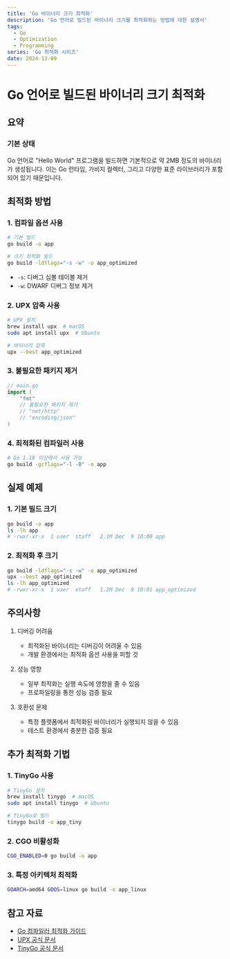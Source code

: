 ```yaml
---
title: 'Go 바이너리 크기 최적화'
description: 'Go 언어로 빌드된 바이너리 크기를 최적화하는 방법에 대한 설명서'
tags:
  - Go
  - Optimization
  - Programming
series: 'Go 최적화 시리즈'
date: 2024-12-09
---
```


# Go 언어로 빌드된 바이너리 크기 최적화

## 요약

### 기본 상태
Go 언어로 "Hello World" 프로그램을 빌드하면 기본적으로 약 2MB 정도의 바이너리가 생성됩니다. 이는 Go 런타임, 가비지 컬렉터, 그리고 다양한 표준 라이브러리가 포함되어 있기 때문입니다.

## 최적화 방법

### 1. 컴파일 옵션 사용

```bash
# 기본 빌드
go build -o app

# 크기 최적화 빌드
go build -ldflags="-s -w" -o app_optimized
```

- `-s`: 디버그 심볼 테이블 제거
- `-w`: DWARF 디버그 정보 제거

### 2. UPX 압축 사용

```bash
# UPX 설치
brew install upx  # macOS
sudo apt install upx  # Ubuntu

# 바이너리 압축
upx --best app_optimized
```

### 3. 불필요한 패키지 제거

```go
// main.go
import (
    "fmt"
    // 불필요한 패키지 제거
    // "net/http"
    // "encoding/json"
)
```

### 4. 최적화된 컴파일러 사용

```bash
# Go 1.18 이상에서 사용 가능
go build -gcflags="-l -B" -o app
```

## 실제 예제

### 1. 기본 빌드 크기
```bash
go build -o app
ls -lh app
# -rwxr-xr-x  1 user  staff   2.1M Dec  9 10:00 app
```

### 2. 최적화 후 크기
```bash
go build -ldflags="-s -w" -o app_optimized
upx --best app_optimized
ls -lh app_optimized
# -rwxr-xr-x  1 user  staff   1.2M Dec  9 10:01 app_optimized
```

## 주의사항

1. 디버깅 어려움
   - 최적화된 바이너리는 디버깅이 어려울 수 있음
   - 개발 환경에서는 최적화 옵션 사용을 피할 것

2. 성능 영향
   - 일부 최적화는 실행 속도에 영향을 줄 수 있음
   - 프로파일링을 통한 성능 검증 필요

3. 호환성 문제
   - 특정 플랫폼에서 최적화된 바이너리가 실행되지 않을 수 있음
   - 테스트 환경에서 충분한 검증 필요

## 추가 최적화 기법

### 1. TinyGo 사용
```bash
# TinyGo 설치
brew install tinygo  # macOS
sudo apt install tinygo  # Ubuntu

# TinyGo로 빌드
tinygo build -o app_tiny
```

### 2. CGO 비활성화
```bash
CGO_ENABLED=0 go build -o app
```

### 3. 특정 아키텍처 최적화
```bash
GOARCH=amd64 GOOS=linux go build -o app_linux
```

## 참고 자료

- [Go 컴파일러 최적화 가이드](https://golang.org/cmd/compile/)
- [UPX 공식 문서](https://upx.github.io/)
- [TinyGo 공식 문서](https://tinygo.org/) 